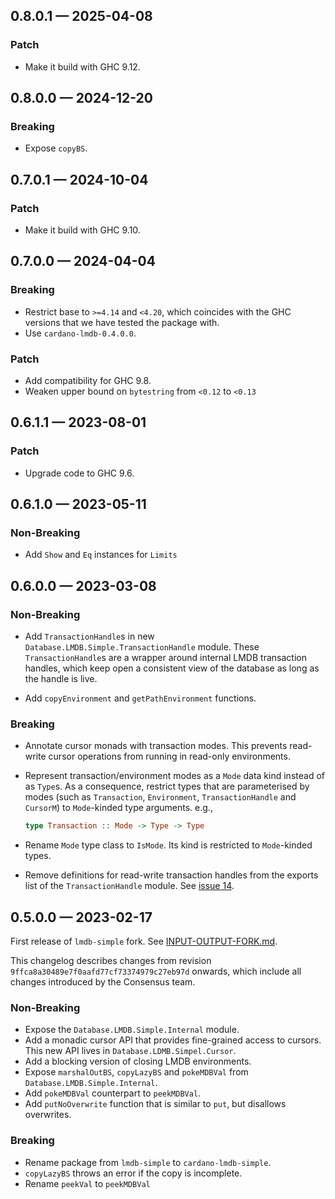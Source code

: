 ## 0.8.0.1 — 2025-04-08

### Patch

- Make it build with GHC 9.12.

## 0.8.0.0 — 2024-12-20

### Breaking

- Expose `copyBS`.

## 0.7.0.1 — 2024-10-04

### Patch

- Make it build with GHC 9.10.

## 0.7.0.0 — 2024-04-04

### Breaking

- Restrict base to `>=4.14` and `<4.20`, which coincides with the GHC versions that
  we have tested the package with.
- Use `cardano-lmdb-0.4.0.0`.

### Patch

- Add compatibility for GHC 9.8.
- Weaken upper bound on `bytestring` from `<0.12` to `<0.13`

## 0.6.1.1 — 2023-08-01

### Patch

- Upgrade code to GHC 9.6.

## 0.6.1.0 — 2023-05-11

### Non-Breaking

- Add `Show` and `Eq` instances for `Limits`

## 0.6.0.0 — 2023-03-08

### Non-Breaking

- Add `TransactionHandle`s in new `Database.LMDB.Simple.TransactionHandle`
  module. These `TransactionHandle`s are a wrapper around internal LMDB
  transaction handles, which keep open a consistent view of the database as long
  as the handle is live.

- Add `copyEnvironment` and `getPathEnvironment` functions.

### Breaking

- Annotate cursor monads with transaction modes. This prevents read-write cursor
  operations from running in read-only environments.

- Represent transaction/environment modes as a `Mode` data kind instead of as
  `Type`s. As a consequence, restrict types that are parameterised by modes
  (such as `Transaction`, `Environment`, `TransactionHandle` and `CursorM`) to
  `Mode`-kinded type arguments. e.g.,
  ```haskell
  type Transaction :: Mode -> Type -> Type
  ```
- Rename `Mode` type class to `IsMode`. Its kind is restricted to `Mode`-kinded
  types.

- Remove definitions for read-write transaction handles from the exports list of the `TransactionHandle` module. See [issue 14](https://github.com/input-output-hk/lmdb-simple/issues/14#issuecomment-1446841800).

## 0.5.0.0 — 2023-02-17

First release of `lmdb-simple` fork. See
[INPUT-OUTPUT-FORK.md](./INPUT-OUTPUT-FORK.md).

This changelog describes changes from revision
`9ffca8a30489e7f0aafd77cf73374979c27eb97d` onwards, which include all changes
introduced by the Consensus team.

### Non-Breaking

- Expose the `Database.LMDB.Simple.Internal` module.
- Add a monadic cursor API that provides fine-grained access to cursors. This
  new API lives in `Database.LDMB.Simpel.Cursor`.
- Add a blocking version of closing LMDB environments.
- Expose `marshalOutBS`, `copyLazyBS` and `pokeMDBVal` from
  `Database.LMDB.Simple.Internal`.
- Add `pokeMDBVal` counterpart to `peekMDBVal`.
- Add `putNoOverwrite` function that is similar to `put`, but disallows
  overwrites.

### Breaking

- Rename package from `lmdb-simple` to `cardano-lmdb-simple`.
- `copyLazyBS` throws an error if the copy is incomplete.
- Rename `peekVal` to `peekMDBVal`
